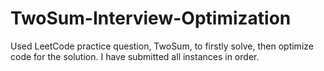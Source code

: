 # TwoSum-Interview-Optimization
Used LeetCode practice question, TwoSum, to firstly solve, then optimize code for the solution. I have submitted all instances in order.

